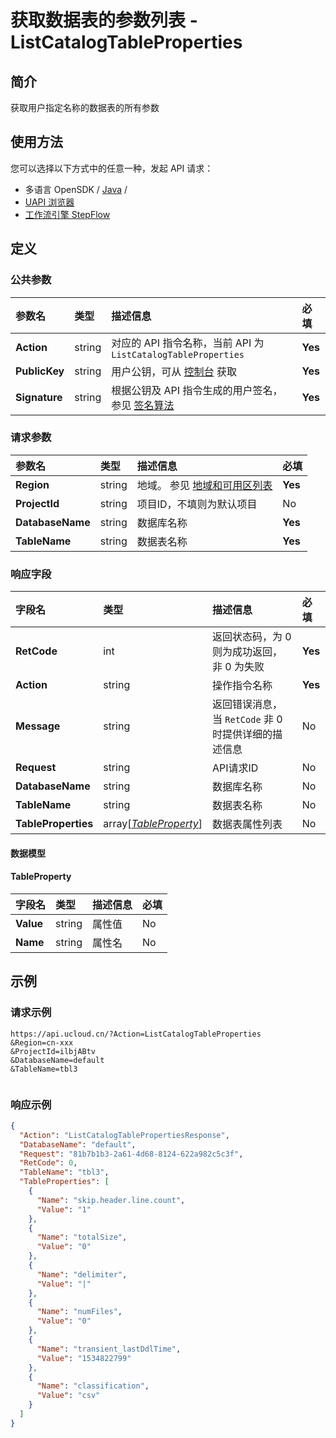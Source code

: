 # 获取数据表的参数列表 - ListCatalogTableProperties

## 简介

获取用户指定名称的数据表的所有参数






## 使用方法

您可以选择以下方式中的任意一种，发起 API 请求：
- 多语言 OpenSDK / [Java](https://github.com/ucloud/ucloud-sdk-java) /
- [UAPI 浏览器](https://console.ucloud.cn/uapi/detail?id=ListCatalogTableProperties)
- [工作流引擎 StepFlow](https://console.ucloud.cn/stepflow/manage/)


## 定义

### 公共参数

| 参数名 | 类型 | 描述信息 | 必填 |
|:---|:---|:---|:---|
| **Action**     | string  | 对应的 API 指令名称，当前 API 为 `ListCatalogTableProperties`                        | **Yes** |
| **PublicKey**  | string  | 用户公钥，可从 [控制台](https://console.ucloud.cn/uapi/apikey) 获取                                             | **Yes** |
| **Signature**  | string  | 根据公钥及 API 指令生成的用户签名，参见 [签名算法](api/summary/signature.md)  | **Yes** |

### 请求参数

| 参数名 | 类型 | 描述信息 | 必填 |
|:---|:---|:---|:---|
| **Region** | string | 地域。 参见 [地域和可用区列表](api/summary/regionlist) |**Yes**|
| **ProjectId** | string | 项目ID，不填则为默认项目 |No|
| **DatabaseName** | string | 数据库名称 |**Yes**|
| **TableName** | string | 数据表名称 |**Yes**|

### 响应字段

| 字段名 | 类型 | 描述信息 | 必填 |
|:---|:---|:---|:---|
| **RetCode** | int | 返回状态码，为 0 则为成功返回，非 0 为失败 |**Yes**|
| **Action** | string | 操作指令名称 |**Yes**|
| **Message** | string | 返回错误消息，当 `RetCode` 非 0 时提供详细的描述信息 |No|
| **Request** | string | API请求ID |No|
| **DatabaseName** | string | 数据库名称 |No|
| **TableName** | string | 数据表名称 |No|
| **TableProperties** | array[[*TableProperty*](#TableProperty)] | 数据表属性列表 |No|

#### 数据模型


#### TableProperty

| 字段名 | 类型 | 描述信息 | 必填 |
|:---|:---|:---|:---|
| **Value** | string | 属性值 |No|
| **Name** | string | 属性名 |No|

## 示例

### 请求示例
    
```
https://api.ucloud.cn/?Action=ListCatalogTableProperties
&Region=cn-xxx
&ProjectId=ilbjABtv
&DatabaseName=default
&TableName=tbl3


```

### 响应示例
    
```json
{
  "Action": "ListCatalogTablePropertiesResponse",
  "DatabaseName": "default",
  "Request": "81b7b1b3-2a61-4d68-8124-622a982c5c3f",
  "RetCode": 0,
  "TableName": "tbl3",
  "TableProperties": [
    {
      "Name": "skip.header.line.count",
      "Value": "1"
    },
    {
      "Name": "totalSize",
      "Value": "0"
    },
    {
      "Name": "delimiter",
      "Value": "|"
    },
    {
      "Name": "numFiles",
      "Value": "0"
    },
    {
      "Name": "transient_lastDdlTime",
      "Value": "1534822799"
    },
    {
      "Name": "classification",
      "Value": "csv"
    }
  ]
}
```





